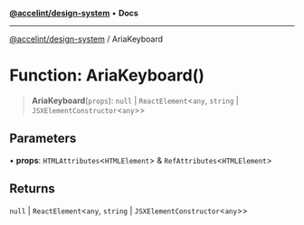 [**@accelint/design-system**](../README.md) • **Docs**

***

[@accelint/design-system](../README.md) / AriaKeyboard

# Function: AriaKeyboard()

> **AriaKeyboard**(`props`): `null` \| `ReactElement`\<`any`, `string` \| `JSXElementConstructor`\<`any`\>\>

## Parameters

• **props**: `HTMLAttributes`\<`HTMLElement`\> & `RefAttributes`\<`HTMLElement`\>

## Returns

`null` \| `ReactElement`\<`any`, `string` \| `JSXElementConstructor`\<`any`\>\>
